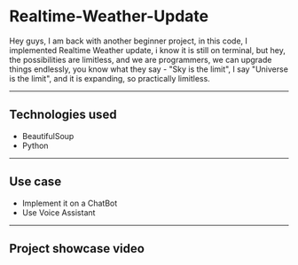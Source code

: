 # Realtime-Weather-Update
Hey guys, I am back with another beginner project, in this code, I implemented Realtime Weather update, i know it is still on terminal, but hey, the possibilities are limitless, and we are programmers, we can upgrade things endlessly, you know what they say - "Sky is the limit", I say "Universe is the limit", and it is expanding, so practically limitless.

-----------------------------------------------------------------------------------------------------------------------------------------------------------------------------------
## Technologies used
- BeautifulSoup
- Python

-----------------------------------------------------------------------------------------------------------------------------------------------------------------------------------
## Use case
- Implement it on a ChatBot
- Use Voice Assistant

-----------------------------------------------------------------------------------------------------------------------------------------------------------------------------------
## Project showcase video
